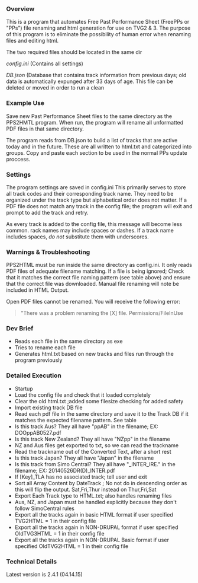 ### Overview
This is a program that automates Free Past Performance Sheet (FreePPs or "PPs") file renaming and html generation for use on TVG2 & 3. The purpose of this program is to eliminate the possibility of human error when renaming files and editing html.

The two required files should be located in the same dir

*config.ini* (Contains all settings)

*DB.json* (Database that contains track information from previous days; old data is automatically expunged after 33 days of age. This file can be deleted or moved in order to run a clean


### Example Use
Save new Past Performance Sheet files to the same directory as the PPS2HMTL program.
When run, the program will rename all unformatted PDF files in that same directory.

 
The program reads from DB.json to build a list of tracks that are active today and in the future. These are all written to html.txt and categorized into groups. Copy and paste each section to be used in the normal PPs update proccess.


### Settings
The program settings are saved in config.ini   This primarily serves to store all track codes and their corresponding track name. They need to be organized under the track type but alphabetical order does not matter. If a PDF file does not match any track in the config file; the program will exit and prompt to add the track and retry. 

As every track is added to the config file, this message will become less common.
rack names may include spaces or dashes. If a track name includes spaces, *do not* substitute them with underscores.


### Warnings & Troubleshooting
PPS2HTML must be run inside the same directory as config.ini. It only reads PDF files of adequate filename matching. If a file is being ignored; Check that it matches the correct file naming pattern (see table above) and ensure that the correct file was downloaded. Manual file renaming will note be included in HTML Output.
 
Open PDF files cannot be renamed. You will receive the following error:
> "There was a problem renaming the [X] file. Permissions/FileInUse


### Dev Brief
- Reads each file in the same directory as exe
- Tries to rename each file
- Generates html.txt based on new tracks and files run through the program previously


### Detailed Execution
- Startup
- Load the config file and check that it loaded completely
- Clear the old html.txt ;added some filesize checking for added safety
- Import existing track DB file
- Read each pdf file in the same directory and save it to the Track DB if it matches the expected filename pattern. See table
- Is this track Aus? They all have "ppAB" in the filename; EX: DOOppAB0527.pdf
- Is this track New Zealand? They all have "NZpp" in the filename
- NZ and Aus files get exported to txt, so we can read the trackname
- Read the trackname out of the Converted Text, after a short rest
- Is this track Japan? They all have "Japan" in the filename
- Is this track from Simo Central? They all have "_INTER_IRE." in the filename; EX: 20140526DR(D)_INTER.pdf
- If [Key]_TLA has no associated track; tell user and exit
- Sort all Array Content by DateTrack ; No not do in descending order as this will flip the output. Sat,Fri,Thur instead on Thur,Fri,Sat
- Export Each Track type to HTML.txt; also handles renaming files
- Aus, NZ, and Japan must be handled explicitly because they don't follow SimoCentral rules
- Export all the tracks again in basic HTML format if user specified TVG2HTML = 1 in their config file
- Export all the tracks again in NON-DRUPAL format if user specified OldTVG3HTML = 1 in their config file
- Export all the tracks again in NON-DRUPAL Basic format if user specified OldTVG2HTML = 1 in their config file


### Technical Details
Latest version is 2.4.1 (04.14.15)
